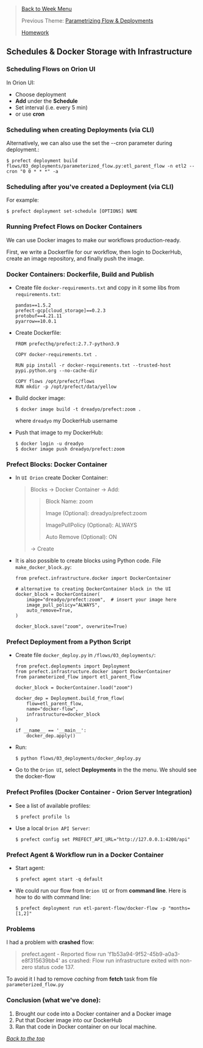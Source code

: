 >[Back to Week Menu](README.md)
>
>Previous Theme: [Parametrizing Flow & Deployments](param_flow_deploy.md)
>
> [Homework](../cohorts/2023/week_2_workflow_orchestration/homework.md)

## Schedules & Docker Storage with Infrastructure

### Scheduling Flows on Orion UI
In Orion UI:
- Choose deployment
- **Add** under the **Schedule**
- Set interval (i.e. every 5 min)
- or use **cron**

### Scheduling when creating Deployments (via CLI)
Alternatively, we can also use the set the --cron parameter during deployment.:
```
$ prefect deployment build flows/03_deployments/parameterized_flow.py:etl_parent_flow -n etl2 --cron "0 0 * * *" -a
```

### Scheduling after you've created a Deployment (via CLI)
For example:
```
$ prefect deployment set-schedule [OPTIONS] NAME
```

### Running Prefect Flows on Docker Containers
We can use Docker images to make our workflows production-ready.

First, we write a Dockerfile for our workflow, then login to DockerHub, create an image repository, and finally push the image.

### Docker Containers: Dockerfile, Build and Publish

- Create file `docker-requirements.txt` and copy in it some libs from `requirements.txt`:
    ```
    pandas==1.5.2
    prefect-gcp[cloud_storage]==0.2.3
    protobuf==4.21.11
    pyarrow==10.0.1
    ```
- Create Dockerfile:
  ```
  FROM prefecthq/prefect:2.7.7-python3.9
  
  COPY docker-requirements.txt .
  
  RUN pip install -r docker-requirements.txt --trusted-host pypi.python.org --no-cache-dir
  
  COPY flows /opt/prefect/flows
  RUN mkdir -p /opt/prefect/data/yellow
  ```
- Build docker image:
  ```
  $ docker image build -t dreadyo/prefect:zoom .
  ```
  where `dreadyo` my DockerHub username 

- Push that image to my DockerHub:
  ```
  $ docker login -u dreadyo
  $ docker image push dreadyo/prefect:zoom
  ```

### Prefect Blocks: Docker Container
- In `UI Orion` create Docker Container:
  > Blocks -> Docker Container -> Add:
  > > Block Name: zoom
  > > 
  > > Image (Optional): dreadyo/prefect:zoom
  > >
  > > ImagePullPolicy (Optional): ALWAYS
  > >
  > > Auto Remove (Optional): ON
  > 
  > -> Create
- It is also possible to create blocks using Python code.
File `make_docker_block.py`:
  ```
  from prefect.infrastructure.docker import DockerContainer
  
  # alternative to creating DockerContainer block in the UI
  docker_block = DockerContainer(
      image="dreadyo/prefect:zoom",  # insert your image here
      image_pull_policy="ALWAYS",
      auto_remove=True,
  )
  
  docker_block.save("zoom", overwrite=True)
  ```

### Prefect Deployment from a Python Script
- Create file `docker_deploy.py` in `/flows/03_deployments/`:
  ```
  from prefect.deployments import Deployment
  from prefect.infrastructure.docker import DockerContainer
  from parameterized_flow import etl_parent_flow
  
  docker_block = DockerContainer.load("zoom")
  
  docker_dep = Deployment.build_from_flow(
      flow=etl_parent_flow,
      name="docker-flow",
      infrastructure=docker_block
  )
  
  if __name__ == '__main__':
      docker_dep.apply()
  ```
- Run:
  ```
  $ python flows/03_deployments/docker_deploy.py
  ```
- Go to the `Orion UI`, select **Deployments** in the the menu. We should see the docker-flow

### Prefect Profiles (Docker Container - Orion Server Integration)
- See a list of available profiles:
  ```
  $ prefect profile ls
  ```
- Use a local `Orion API Server`:
  ```
  $ prefect config set PREFECT_API_URL="http://127.0.0.1:4200/api"
  ```
  
### Prefect Agent & Workflow run in a Docker Container
- Start agent:
  ```
  $ prefect agent start -q default
  ```
- We could run our flow from `Orion UI` or from **command line**. Here is how to do with command line:
  ```
  $ prefect deployment run etl-parent-flow/docker-flow -p "months=[1,2]"
  ```
### Problems
I had a problem with **crashed** flow:
> prefect.agent - Reported flow run 'f1b53a94-9f52-45b9-a0a3-e8f315639bb4' as crashed: Flow run infrastructure exited with non-zero status code 137.

To avoid it I had to remove *caching* from **fetch** task from file `parameterized_flow.py`


### Conclusion (what we've done):
1) Brought our code into a Docker container and a Docker image
2) Put that Docker image into our DockerHub
3) Ran that code in Docker container on our local machine.

_[Back to the top](#schedules--docker-storage-with-infrastructure)_
